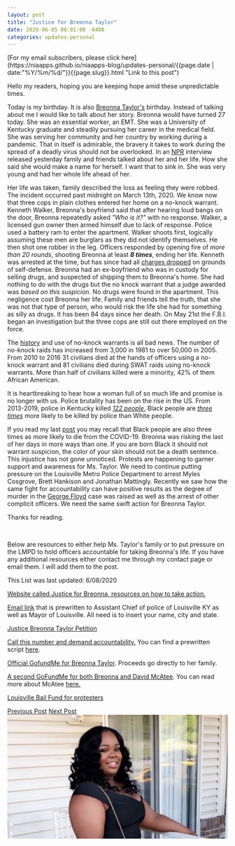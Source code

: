 ```yaml
---
layout: post
title: "Justice for Breonna Taylor"
date: 2020-06-05 00:01:00 -0400
categories: updates-personal
---
```


<div class="feed" markdown="1">
 [For my email subscribers, please click here](https://niaapps.github.io/niaapps-blog/updates-personal/{{page.date | date:"%Y/%m/%d/"}}{{page.slug}}.html "Link to this post")
</div>

Hello my readers, hoping you are keeping hope amid these unpredictable times.

Today is my birthday. It is also <a href="https://www.cbsnews.com/news/breonna-taylor-fbi-investigation-shooting-louisville-police/" target="_blank" title="">Breonna </a><a href="https://en.wikipedia.org/wiki/Shooting_of_Breonna_Taylor" target="_blank" title="">Taylor's</a> birthday. Instead of talking about me I would like to talk about her story. Breonna would have turned 27 today. She was an essential worker, an EMT. She was a University of Kentucky graduate and steadily pursuing her career in the medical field. She was serving her community and her country by working during a  pandemic. That in itself is admirable,  the bravery it takes to work during the spread of a deadly virus should  not be overlooked. In an <a href="" target="_blank" title="https://www.npr.org/2020/06/04/869930040/as-the-nation-chants-her-name-breonna-taylors-family-grieves-a-life-robbed">NPR</a> interview released yesterday family and friends talked about her and her life. How she said she would make a name for herself. I want that to sink in. She was very young and had her whole life ahead of her. 

Her life was taken, family described the loss as feeling they were robbed. The incident occurred past midnight on March 13th, 2020. We know now that three cops in plain clothes entered her home on a no-knock warrant. Kenneth Walker, Breonna's boyfriend said that after hearing loud bangs on the door, Breonna repeatedly asked _"Who is it?"_ with no response. Walker, a licensed gun owner then armed himself due to lack of response. Police used a battery ram to enter the apartment. Walker shoots first, logically assuming these men are burglars as they did not identify themselves. He then shot one robber in the leg. Officers responded by opening fire of _more than 20 rounds_, shooting Breonna at least **_8 times_**, ending her life. Kenneth was arrested at the time, but has since had all <a href="https://www.boston25news.com/news/trending/charges-dropped-against-breonna-taylors-boyfriend-police-chief-retires-fbi-joins-probe/MDUWBEGADNHSVKIWVV3G42BZLA/" target="_blank" title="">charges dropped</a> on grounds of self-defense. Breonna had an ex-boyfriend who was in custody for selling drugs, and suspected of shipping them to Breonna's home. She had nothing to do with the drugs but the no knock warrant that a judge awarded was _based on this suspicion_. No drugs were found in the apartment. This negligence cost Breonna her life. Family and friends tell the truth, that she was not that type of person, who would risk the life she had for something as silly as drugs. It has been 84 days since her death. On May 21st the F.B.I. began an investigation but the three cops are still out there employed on the force. 

The <a href="https://en.wikipedia.org/wiki/No-knock_warrant#cite_note-nyt19m-1 " target="_blank" title="">history</a> and use of no-knock warrants is all bad news. The number of no-knock raids has increased from 3,000 in 1981 to over 50,000 in 2005. From 2010 to 2016 31 civilians died at the hands of officers using a no-knock warrant and 81 civilians died during SWAT raids using no-knock warrants. More than half of civilians killed were a minority, 42% of them African American. 

It is heartbreaking to hear how a woman full of so much life and promise is no longer with us. Police brutality has been on the rise in the US. From 2013-2019, police in Kentucky killed <a href="https://mappingpoliceviolence.org/" target="_blank" title="">_122 people_.</a> Black people are <a href="https://mappingpoliceviolence.org/" target="_blank" title="">_three times_</a> more likely to be killed by police than White people.

If you read my last <a href="https://niaapps.github.io/niaapps-blog/updates-personal/2020/05/31/Black-Lives-Matter.html" target="_blank" title="">post</a> you may recall that Black people are also three times as more likely to die from the COVID-19. Breonna was risking the last of her days in more ways than one. If you are born Black it should not warrant suspicion, the color of your skin should not be a death sentence. This injustice has not gone unnoticed. Protests are happening to garner support and awareness for Ms. Taylor. We need to continue putting pressure on the Louisville Metro Police Department to arrest Myles Cosgrove, Brett Hankison and Jonathan Mattingly. Recently we saw how the same fight for accountability can have positive results as the degree of murder in the <a href="https://www.nbcnews.com/news/us-news/3-more-minneapolis-officers-charged-george-floyd-death-derek-chauvin-n1222796" target="_blank" title="">George Floyd</a> case was raised as well as the arrest of other complicit officers. We need the same swift action for Breonna Taylor. 

Thanks for reading. 

&nbsp;&nbsp;&nbsp; 
&nbsp;&nbsp;&nbsp; 

Below are resources to either help Ms. Taylor's family or to put pressure on the LMPD to hold officers accountable for taking Breonna's life. If you have any additional resources either contact me through my contact page or email them. I will add them to the post.

This List was last updated: 6/08/2020

<a href="https://justiceforbreonna.org/" target="_blank" title="">Website called Justice for Breonna, resources on how to take action.</a>

<a href="https://t.co/K6DVLZWJ9B?amp=1" target="_blank" title="">Email link</a> that is prewritten to Assistant Chief of police of Louisville KY as well as Mayor of Louisville. All need is to insert your name, city and state.

<a href="https://www.change.org/p/andy-beshear-justice-for-breonna-taylor?utm_content=cl_sharecopy_22077589_en-US%3Av4&recruiter=852527036&recruited_by_id=20111c80-ad63-11e8-9a3a-a76981400f4b&utm_source=share_petition&utm_medium=copylink&utm_campaign=psf_combo_share_abi&utm_term=psf_combo_share_initial" target="_blank" title="">Justice Breonna Taylor Petition</a>

<a href="https://twitter.com/CHlSMOSA/status/1268253644920483840/photo/1" target="_blank" title="">Call this number and demand accountability.</a> You can find a prewritten script <a href="https://twitter.com/BerniceKing/status/1269636063632527360" target="_blank" title="">here</a>.

<a href="https://www.gofundme.com/f/9v4q2-justice-for-breonna-taylor" target="_blank" title="">Official GofundMe for Breonna Taylor</a>. Proceeds go directly to her family.

<a href="https://www.gofundme.com/f/r3w76-raising-money-for-breonna-taylor-and-david-macatee" target="_blank" title="">A second GoFundMe for both Breonna and David McAtee</a>. You can read more about McAtee <a href="https://www.cnn.com/2020/06/02/us/david-mcatee-louisville-what-we-know-trnd/index.html" target="_blank" title="">here.</a>

<a href="https://actionnetwork.org/fundraising/louisville-community-bail-fund" target="_blank" title="">Louisville Bail Fund for protesters</a>

<div class="button-post">
    <a href="https://niaapps.github.io/niaapps-blog/updates-personal/2020/05/31/Black-Lives-Matter.html" class="post-button" id="button-nxt">Previous Post</a>
    <a href="https://niaapps.github.io/niaapps-blog/updates-personal/2020/06/10/Quarantine-Playlist.html" class="post-button" id="button-nxt">Next Post</a>

  </div>


  <div class="thumbnail">
  <img id="bre" src="/../../images/breonna2.jpg" alt="Breonna Taylor">
  </div>